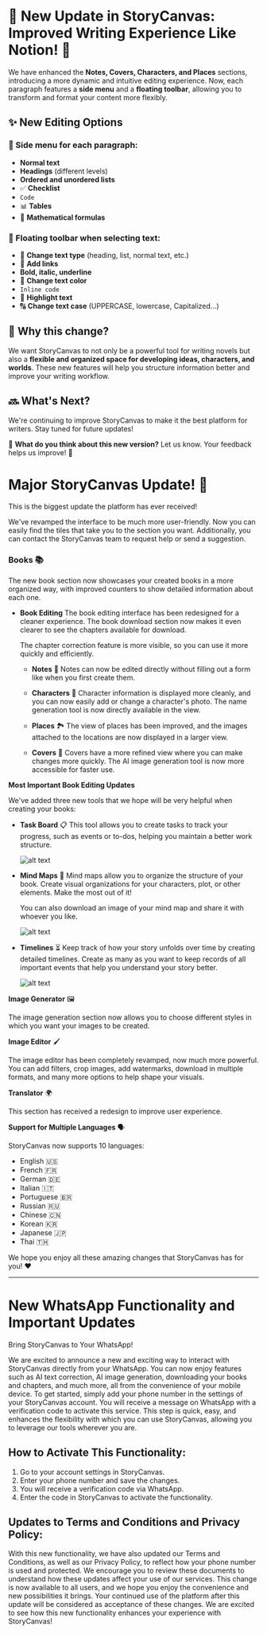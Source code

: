 # 🚀 New Update in StoryCanvas: Improved Writing Experience Like Notion! 🎉  

We have enhanced the **Notes, Covers, Characters, and Places** sections, introducing a more dynamic and intuitive editing experience. Now, each paragraph features a **side menu** and a **floating toolbar**, allowing you to transform and format your content more flexibly.  

## ✨ New Editing Options  

### 🔹 Side menu for each paragraph:  
- **Normal text**  
- **Headings** (different levels)  
- **Ordered and unordered lists**  
- ✅ **Checklist**  
- ``` Code ```  
- 📊 **Tables**  
- 🧮 **Mathematical formulas**  

### 🔹 Floating toolbar when selecting text:  
- 🔄 **Change text type** (heading, list, normal text, etc.)  
- 🔗 **Add links**  
- **Bold, italic, underline**  
- 🎨 **Change text color**  
- `Inline code`  
- 🔖 **Highlight text**  
- 🔠 **Change text case** (UPPERCASE, lowercase, Capitalized...)  

## 🎯 Why this change?  
We want StoryCanvas to not only be a powerful tool for writing novels but also a **flexible and organized space for developing ideas, characters, and worlds**. These new features will help you structure information better and improve your writing workflow.  

## 🔜 What's Next?  
We're continuing to improve StoryCanvas to make it the best platform for writers. Stay tuned for future updates!  

💬 **What do you think about this new version?** Let us know. Your feedback helps us improve! 🚀  


# Major StoryCanvas Update! 🚀

This is the biggest update the platform has ever received!

We've revamped the interface to be much more user-friendly. Now you can easily find the tiles that take you to the section you want. Additionally, you can contact the StoryCanvas team to request help or send a suggestion.

### **Books** 📚

The new book section now showcases your created books in a more organized way, with improved counters to show detailed information about each one.

- **Book Editing**
  The book editing interface has been redesigned for a cleaner experience. The book download section now makes it even clearer to see the chapters available for download.

  The chapter correction feature is more visible, so you can use it more quickly and efficiently.

  - **Notes** 📝
    Notes can now be edited directly without filling out a form like when you first create them.

  - **Characters** 👤
    Character information is displayed more cleanly, and you can now easily add or change a character's photo. The name generation tool is now directly available in the view.

  - **Places** 🏞️
    The view of places has been improved, and the images attached to the locations are now displayed in a larger view.

  - **Covers** 🎨
    Covers have a more refined view where you can make changes more quickly. The AI image generation tool is now more accessible for faster use.

**Most Important Book Editing Updates**

We've added three new tools that we hope will be very helpful when creating your books:

- **Task Board** 📋
  This tool allows you to create tasks to track your progress, such as events or to-dos, helping you maintain a better work structure.

  ![alt text](https://raw.githubusercontent.com/kimvex/storycanvas-blog-info/refs/heads/main/imgs/Imagen%20board.webp.webp)

- **Mind Maps** 🧠
  Mind maps allow you to organize the structure of your book. Create visual organizations for your characters, plot, or other elements. Make the most out of it!

  You can also download an image of your mind map and share it with whoever you like.

  ![alt text](https://raw.githubusercontent.com/kimvex/storycanvas-blog-info/refs/heads/main/imgs/Mapa%20mental.webp.webp)

- **Timelines** ⏳
  Keep track of how your story unfolds over time by creating detailed timelines. Create as many as you want to keep records of all important events that help you understand your story better.

  ![alt text](https://raw.githubusercontent.com/kimvex/storycanvas-blog-info/refs/heads/main/imgs/timeline.webp.webp)

**Image Generator** 🖼️

The image generation section now allows you to choose different styles in which you want your images to be created.

**Image Editor** 🖌️

The image editor has been completely revamped, now much more powerful. You can add filters, crop images, add watermarks, download in multiple formats, and many more options to help shape your visuals.

**Translator** 🌍

This section has received a redesign to improve user experience.

**Support for Multiple Languages** 🗣️

StoryCanvas now supports 10 languages:
- English 🇺🇸
- French 🇫🇷
- German 🇩🇪
- Italian 🇮🇹
- Portuguese 🇧🇷
- Russian 🇷🇺
- Chinese 🇨🇳
- Korean 🇰🇷
- Japanese 🇯🇵
- Thai 🇹🇭

We hope you enjoy all these amazing changes that StoryCanvas has for you! ❤️


---
# New WhatsApp Functionality and Important Updates

Bring StoryCanvas to Your WhatsApp!

We are excited to announce a new and exciting way to interact with StoryCanvas directly from your WhatsApp. You can now enjoy features such as AI text correction, AI image generation, downloading your books and chapters, and much more, all from the convenience of your mobile device. To get started, simply add your phone number in the settings of your StoryCanvas account. You will receive a message on WhatsApp with a verification code to activate this service. This step is quick, easy, and enhances the flexibility with which you can use StoryCanvas, allowing you to leverage our tools wherever you are.

## How to Activate This Functionality:

1. Go to your account settings in StoryCanvas.
2. Enter your phone number and save the changes.
3. You will receive a verification code via WhatsApp.
4. Enter the code in StoryCanvas to activate the functionality.

## Updates to Terms and Conditions and Privacy Policy:

With this new functionality, we have also updated our Terms and Conditions, as well as our Privacy Policy, to reflect how your phone number is used and protected. We encourage you to review these documents to understand how these updates affect your use of our services. This change is now available to all users, and we hope you enjoy the convenience and new possibilities it brings. Your continued use of the platform after this update will be considered as acceptance of these changes. We are excited to see how this new functionality enhances your experience with StoryCanvas!